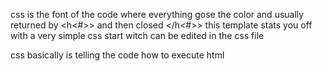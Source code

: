 css is the font of the code where everything gose the color and usually returned by <h<#>> and then closed </h<#>>
this template stats you off with a very simple css start witch can be edited in the css file

css basically is telling the code how to execute html